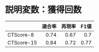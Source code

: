 # 説明変数：獲得回数
| | 適合率 | 再現率 | F1値 |
| :-- | --: | --: | --: |
| CTScore-8 | 0.74 | 0.67 | 0.7 |
| CTScore-15 | 0.84 | 0.72 | 0.77 |

